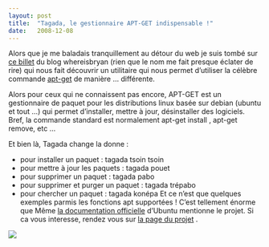 ```yaml
---
layout:	post
title:	"Tagada, le gestionnaire APT-GET indispensable !"
date:	2008-12-08
---
```


  Alors que je me baladais tranquillement au détour du web je suis tombé sur [ce billet](http://whereisbryan.wordpress.com/2008/08/29/tagada-ou-comment-egayer-la-gestion-de-programmes-en-console/) du blog whereisbryan (rien que le nom me fait presque éclater de rire) qui nous fait découvrir un utilitaire qui nous permet d’utiliser la célèbre commande [apt-get](http://en.wikipedia.org/wiki/Advanced_Packaging_Tool "Advanced Packaging Tool") de manière … différente.

Alors pour ceux qui ne connaissent pas encore, APT-GET est un gestionnaire de paquet pour les distributions linux basée sur debian (ubuntu et tout …) qui permet d’installer, mettre à jour, désinstaller des logiciels. Bref, la commande standard est normalement apt-get install , apt-get remove, etc …

Et bien là, Tagada change la donne :

* pour installer un paquet : tagada tsoin tsoin <nomdupaquet>
* pour mettre à jour les paquets : tagada pouet <nomdupaquet>
* pour supprimer un paquet : tagada pabo <nomdupaquet>
* pour supprimer et purger un paquet : tagada trépabo <nomdupaquet>
* pour chercher un paquet : tagada konépa <nomdupaquet>
Et ce n’est que quelques exemples parmis les fonctions apt supportées ! C’est tellement énorme que Même [la documentation officielle](http://doc.ubuntu-fr.org/tagada) d’Ubuntu mentionne le projet. Si ca vous interesse, rendez vous sur [la page du projet](http://www.codingteam.net/tagada-aff_fr.html) .

![](/img/0*TuQBR5Ca3YZhpDaB.)  
